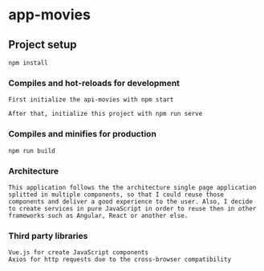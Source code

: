 # app-movies

## Project setup
```
npm install
```

### Compiles and hot-reloads for development
```
First initialize the api-movies with npm start

After that, initialize this project with npm run serve
```

### Compiles and minifies for production
```
npm run build
```

### Architecture
```
This application follows the the architecture single page application splitted in multiple components, so that I could reuse those components and deliver a good experience to the user. Also, I decide to create services in pure JavaScript in order to reuse then in other frameworks such as Angular, React or another else.
```
### Third party libraries
```
Vue.js for create JavaScript components
Axios for http requests due to the cross-browser compatibility 
```
